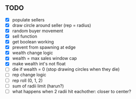 ## TODO

- [x] populate sellers
- [x] draw circle around seller (rep = radius)
- [x] random buyer movement
- [x] sell function
- [x] get boolean working
- [x] prevent from spawning at edge
- [x] wealth change logic
- [x] wealth = max sales window cap
- [x] make wealth int's not float
- [ ] die if wealth = 0 (stop drawing circles when they die)
- [ ] rep change logic
- [ ] rep roll (0, 1, 2)
- [ ] sum of radii limit (harun?)
- [ ] what happens when 2 radii hit eachother: closer to center?
